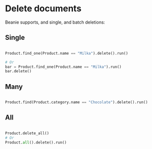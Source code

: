 # Delete documents

Beanie supports, and single, and batch deletions:

## Single

```python

Product.find_one(Product.name == "Milka").delete().run()

# Or
bar = Product.find_one(Product.name == "Milka").run()
bar.delete()
```

## Many

```python

Product.find(Product.category.name == "Chocolate").delete().run()
```

## All

```python

Product.delete_all()
# Or
Product.all().delete().run()

```